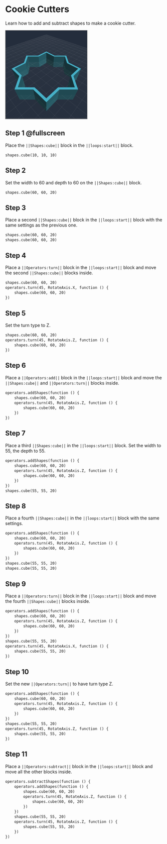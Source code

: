 # Cookie Cutters

Learn how to add and subtract shapes to make a cookie cutter.

![Make a cookie cutter](/docs/static/examples/subtractshapes/project-image.png)



## Step 1 @fullscreen

Place the ``||Shapes:cube||`` block in the ``||loops:start||`` block.

```blocks
shapes.cube(10, 10, 10)
```

## Step 2

Set the width to 60 and depth to 60 on the ``||Shapes:cube||`` block.

```blocks
shapes.cube(60, 60, 20)
```

## Step 3
Place a second ``||Shapes:cube||`` block in the ``||loops:start||`` block with the same settings as the previous one.
```blocks
shapes.cube(60, 60, 20)
shapes.cube(60, 60, 20)
```

## Step 4
Place a ``||Operators:turn||`` block in the ``||loops:start||`` block and move the second ``||Shapes:cube||`` blocks inside.
```blocks
shapes.cube(60, 60, 20)
operators.turn(45, RotateAxis.X, function () {
    shapes.cube(60, 60, 20)
})
```

## Step 5
Set the turn type to Z. 
```blocks
shapes.cube(60, 60, 20)
operators.turn(45, RotateAxis.Z, function () {
    shapes.cube(60, 60, 20)
})
```

## Step 6
Place a ``||Operators:add||`` block in the ``||loops:start||`` block and move the ``||Shapes:cube||`` and ``||Operators:turn||`` blocks inside.

```blocks
operators.addShapes(function () {
    shapes.cube(60, 60, 20)
    operators.turn(45, RotateAxis.Z, function () {
        shapes.cube(60, 60, 20)
    })
})
```

## Step 7
Place a third ``||Shapes:cube||`` in the ``||loops:start||`` block. Set the width to 55, the depth to 55.
```blocks
operators.addShapes(function () {
    shapes.cube(60, 60, 20)
    operators.turn(45, RotateAxis.Z, function () {
        shapes.cube(60, 60, 20)
    })
})
shapes.cube(55, 55, 20)
```

## Step 8
Place a fourth ``||Shapes:cube||`` in the ``||loops:start||`` block with the same settings.
```blocks
operators.addShapes(function () {
    shapes.cube(60, 60, 20)
    operators.turn(45, RotateAxis.Z, function () {
        shapes.cube(60, 60, 20)
    })
})
shapes.cube(55, 55, 20)
shapes.cube(55, 55, 20)
```

## Step 9
Place a ``||Operators:turn||`` block in the ``||loops:start||`` block and move the fourth ``||Shapes:cube||`` blocks inside. 
```blocks
operators.addShapes(function () {
    shapes.cube(60, 60, 20)
    operators.turn(45, RotateAxis.Z, function () {
        shapes.cube(60, 60, 20)
    })
})
shapes.cube(55, 55, 20)
operators.turn(45, RotateAxis.X, function () {
    shapes.cube(55, 55, 20)
})
```

## Step 10
Set the new ``||Operators:turn||`` to have turn type Z. 
```blocks
operators.addShapes(function () {
    shapes.cube(60, 60, 20)
    operators.turn(45, RotateAxis.Z, function () {
        shapes.cube(60, 60, 20)
    })
})
shapes.cube(55, 55, 20)
operators.turn(45, RotateAxis.Z, function () {
    shapes.cube(55, 55, 20)
})
```

## Step 11
Place a ``||Operators:subtract||`` block in the ``||loops:start||`` block and move all the other blocks inside.
```blocks
operators.subtractShapes(function () {
    operators.addShapes(function () {
        shapes.cube(60, 60, 20)
        operators.turn(45, RotateAxis.Z, function () {
            shapes.cube(60, 60, 20)
        })
    })
    shapes.cube(55, 55, 20)
    operators.turn(45, RotateAxis.Z, function () {
        shapes.cube(55, 55, 20)
    })
})
```